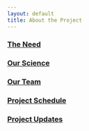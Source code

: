 ```yaml
---
layout: default
title: About the Project
---
```


### [The Need](need.html)

### [Our Science](science.html)

### [Our Team](team.html)

### [Project Schedule](schedule.html)

### [Project Updates](updates.html)
